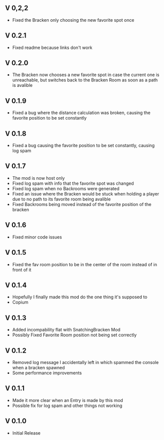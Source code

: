 ## V 0,2,2
- Fixed the Bracken only choosing the new favorite spot once

## V 0.2.1
- Fixed readme because links don't work

## V 0.2.0
- The Bracken now chooses a new favorite spot in case the current one is unreachable, but switches back to the Bracken Room as soon as a path is avalible

## V 0.1.9
- Fixed a bug where the distance calculation was broken, causing the favorite position to be set constantly

## V 0.1.8
- Fixed a bug causing the favorite position to be set constantly, causing log spam

## V 0.1.7
- The mod is now host only
- Fixed log spam with info that the favorite spot was changed
- Fixed log spam when no Backrooms were generated
- Fixed an issue where the Bracken would be stuck when holding a player due to no path to its favorite room being avalible
- Fixed Backrooms being moved instead of the favorite position of the bracken

## V 0.1.6
- Fixed minor code issues

## V 0.1.5
- Fixed the fav room position to be in the center of the room instead of in front of it

## V 0.1.4
- Hopefully I finally made this mod do the one thing it's supposed to
- Copium

## V 0.1.3
- Added incompability flat with SnatchingBracken Mod
- Possibly Fixed Favorite Room position not being set correctly

## V 0.1.2
- Removed log message I accidentally left in which spammed the console when a bracken spawned
- Some performance improvements

## V 0.1.1
- Made it more clear when an Entry is made by this mod
- Possible fix for log spam and other things not working

## V 0.1.0
- Initial Release